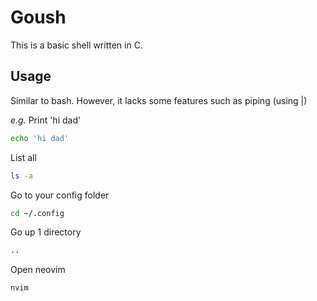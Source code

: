 # Goush
This is a basic shell written in C.

## Usage
Similar to bash. However, it lacks some features such as piping (using |)

_e.g._
Print 'hi dad'
```bash
echo 'hi dad'
```

List all
```bash
ls -a
```

Go to your config folder
```bash
cd ~/.config
```

Go up 1 directory
```bash
..
```

Open neovim
```bash
nvim
```
